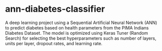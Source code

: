 # ann-diabetes-classifier
A deep learning project using a Sequential Artificial Neural Network (ANN) to predict diabetes based on health parameters from the PIMA Indians Diabetes Dataset. The model is optimized using Keras Tuner (Random Search) for selecting the best hyperparameters such as number of layers, units per layer, dropout rates, and learning rate.
